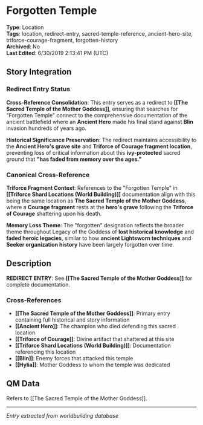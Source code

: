 # Forgotten Temple

**Type**: Location  
**Tags**: location, redirect-entry, sacred-temple-reference, ancient-hero-site, triforce-courage-fragment, forgotten-history  
**Archived**: No  
**Last Edited**: 6/30/2019 2:13:41 PM (UTC)

## Story Integration

### Redirect Entry Status
**Cross-Reference Consolidation**: This entry serves as a redirect to **[[The Sacred Temple of the Mother Goddess]]**, ensuring that searches for "Forgotten Temple" connect to the comprehensive documentation of the ancient battlefield where an **Ancient Hero** made his final stand against **Blin** invasion hundreds of years ago.

**Historical Significance Preservation**: The redirect maintains accessibility to the **Ancient Hero's grave site** and **Triforce of Courage fragment location**, preventing loss of critical information about this **ivy-protected** sacred ground that **"has faded from memory over the ages."**

### Canonical Cross-Reference
**Triforce Fragment Context**: References to the "Forgotten Temple" in **[[Triforce Shard Locations (World Building)]]** documentation align with this being the same location as **The Sacred Temple of the Mother Goddess**, where a **Courage fragment** rests at the **hero's grave** following the **Triforce of Courage** shattering upon his death.

**Memory Loss Theme**: The "forgotten" designation reflects the broader theme throughout Legacy of the Goddess of **lost historical knowledge** and **faded heroic legacies**, similar to how **ancient Lightsworn techniques** and **Seeker organization history** have been largely forgotten over time.

## Description
**REDIRECT ENTRY**: See **[[The Sacred Temple of the Mother Goddess]]** for complete documentation.

### Cross-References
- **[[The Sacred Temple of the Mother Goddess]]**: Primary entry containing full historical and story information
- **[[Ancient Hero]]**: The champion who died defending this sacred location
- **[[Triforce of Courage]]**: Divine artifact that shattered at this site
- **[[Triforce Shard Locations (World Building)]]**: Documentation referencing this location
- **[[Blin]]**: Enemy forces that attacked this temple
- **[[Hylia]]**: Mother Goddess to whom the temple was dedicated

## QM Data
Refers to [[The Sacred Temple of the Mother Goddess]].

---
*Entry extracted from worldbuilding database*
